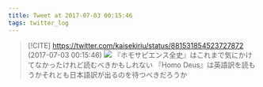 ```yaml
---
title: Tweet at 2017-07-03 00:15:46
tags: twitter_log
---
```


> [!CITE] https://twitter.com/kaisekiriu/status/881531854523727872 (2017-07-03 00:15:46)
> ![](https://twitter.com/kaisekiriu/status/881531854523727872)
> 『ホモサピエンス全史』はこれまで気にかけてなかったけれど読むべきかもしれない
> 『Homo Deus』は英語訳を読もうかそれとも日本語訳が出るのを待つべきだろうか
